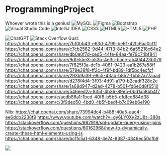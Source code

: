 # ProgrammingProject
Whoever wrote this is a genius!
![MySQL](https://img.shields.io/badge/mysql-4479A1.svg?style=for-the-badge&logo=mysql&logoColor=white) ![Figma](https://img.shields.io/badge/figma-%23F24E1E.svg?style=for-the-badge&logo=figma&logoColor=white) ![Bootstrap](https://img.shields.io/badge/bootstrap-%238511FA.svg?style=for-the-badge&logo=bootstrap&logoColor=white) ![Visual Studio Code](https://img.shields.io/badge/Visual%20Studio%20Code-0078d7.svg?style=for-the-badge&logo=visual-studio-code&logoColor=white) ![IntelliJ IDEA](https://img.shields.io/badge/IntelliJIDEA-000000.svg?style=for-the-badge&logo=intellij-idea&logoColor=white) ![CSS3](https://img.shields.io/badge/css3-%231572B6.svg?style=for-the-badge&logo=css3&logoColor=white) ![HTML5](https://img.shields.io/badge/html5-%23E34F26.svg?style=for-the-badge&logo=html5&logoColor=white) ![HTML5](https://img.shields.io/badge/html5-%23E34F26.svg?style=for-the-badge&logo=html5&logoColor=white) ![PHP](https://img.shields.io/badge/php-%23777BB4.svg?style=for-the-badge&logo=php&logoColor=white)




![ChatGPT](https://img.shields.io/badge/chatGPT-74aa9c?style=for-the-badge&logo=openai&logoColor=white) ![Stack Overflow](https://img.shields.io/badge/-Stackoverflow-FE7A16?style=for-the-badge&logo=stack-overflow&logoColor=white)
Gust:
https://chat.openai.com/share/7bf0bb43-e63d-4799-be61-42fc6aa0cf1f
https://chat.openai.com/share/c7cb2562-9d44-47f3-84b2-6a55218c64e2
https://chat.openai.com/share/db0e0f7d-ced5-44fe-84aa-fe79c74bf841
https://chat.openai.com/share/9dfe55e3-a53b-4e3c-bace-ab404423b079
https://chat.openai.com/share/7f825f3a-dc1b-4061-9423-aa1b267a58ff
https://chat.openai.com/share/579e38f8-ff2c-4f9f-bd89-1df5bc4ecfcf
https://chat.openai.com/share/293b9a39-e9c5-43ab-b852-fbb57a77aaad
https://chat.openai.com/share/d278f4d4-3f93-4d91-a179-b2cadf328e2e
https://chat.openai.com/share/1a68d947-d2ad-4278-b501-fd6e0d8f6510
https://chat.openai.com/share/546eed2a-835f-4b36-89e5-0bd1aa8bb4f7
https://chat.openai.com/c/aedb86a1-1bed-40f8-b5b5-dfdfcd884d38
https://chat.openai.com/c/3f9ded50-4bd0-4b5f-bedf-b7c09eb6e190

Nils: 
https://chat.openai.com/share/73994dc4-b488-40a5-aac4-ee6dcb2238f9
https://www.youtube.com/watch?v=gy6LY0Xy2zU&t=388s
https://stackoverflow.com/questions/982919/sql-update-query-using-joins
https://stackoverflow.com/questions/60162968/how-to-dynamically-create-these-html-elements-using-js
https://chat.openai.com/share/bc1fc5a1-6348-4e74-8387-4346ec50cfb9

![](https://img.shields.io/badge/Code-React-informational?style=flat&logo=react&color=61DAFB)
